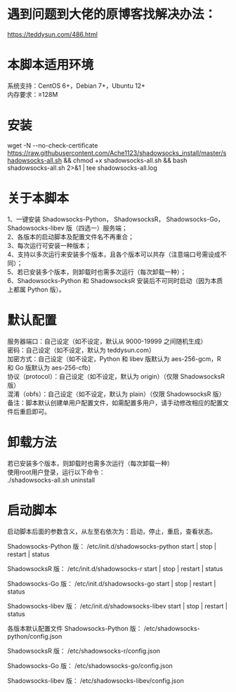 # 遇到问题到大佬的原博客找解决办法：
https://teddysun.com/486.html
# 本脚本适用环境
系统支持：CentOS 6+，Debian 7+，Ubuntu 12+   
内存要求：≥128M
# 安装
wget -N --no-check-certificate https://raw.githubusercontent.com/Ache1123/shadowsocks_install/master/shadowsocks-all.sh && chmod +x shadowsocks-all.sh && bash shadowsocks-all.sh 2>&1 | tee shadowsocks-all.log
# 关于本脚本
1、一键安装 Shadowsocks-Python， ShadowsocksR， Shadowsocks-Go， Shadowsocks-libev 版（四选一）服务端；   
2、各版本的启动脚本及配置文件名不再重合；  
3、每次运行可安装一种版本；   
4、支持以多次运行来安装多个版本，且各个版本可以共存（注意端口号需设成不同）；   
5、若已安装多个版本，则卸载时也需多次运行（每次卸载一种）；  
6、Shadowsocks-Python 和 ShadowsocksR 安装后不可同时启动（因为本质上都属 Python 版）。  
# 默认配置
服务器端口：自己设定（如不设定，默认从 9000-19999 之间随机生成）  
密码：自己设定（如不设定，默认为 teddysun.com）  
加密方式：自己设定（如不设定，Python 和 libev 版默认为 aes-256-gcm，R 和 Go 版默认为 aes-256-cfb）  
协议（protocol）：自己设定（如不设定，默认为 origin）（仅限 ShadowsocksR 版）  
混淆（obfs）：自己设定（如不设定，默认为 plain）（仅限 ShadowsocksR 版）  
备注：脚本默认创建单用户配置文件，如需配置多用户，请手动修改相应的配置文件后重启即可。  
# 卸载方法
若已安装多个版本，则卸载时也需多次运行（每次卸载一种）  
使用root用户登录，运行以下命令：  
./shadowsocks-all.sh uninstall
# 启动脚本
启动脚本后面的参数含义，从左至右依次为：启动，停止，重启，查看状态。  

Shadowsocks-Python 版：
/etc/init.d/shadowsocks-python start | stop | restart | status

ShadowsocksR 版：
/etc/init.d/shadowsocks-r start | stop | restart | status

Shadowsocks-Go 版：
/etc/init.d/shadowsocks-go start | stop | restart | status

Shadowsocks-libev 版：
/etc/init.d/shadowsocks-libev start | stop | restart | status

各版本默认配置文件
Shadowsocks-Python 版：
/etc/shadowsocks-python/config.json

ShadowsocksR 版：
/etc/shadowsocks-r/config.json

Shadowsocks-Go 版：
/etc/shadowsocks-go/config.json

Shadowsocks-libev 版：
/etc/shadowsocks-libev/config.json
